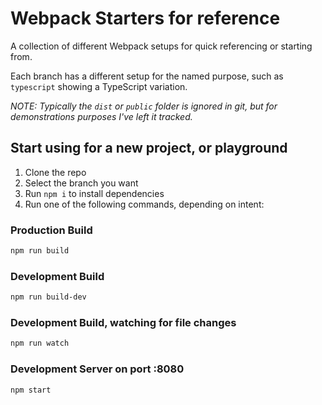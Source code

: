 # Webpack Starters for reference

A collection of different Webpack setups for quick referencing or starting from.

Each branch has a different setup for the named purpose, such as `typescript` showing a TypeScript variation.

_NOTE: Typically the `dist` or `public` folder is ignored in git, but for demonstrations purposes I've left it tracked._

## Start using for a new project, or playground

1. Clone the repo
2. Select the branch you want
3. Run `npm i` to install dependencies
4. Run one of the following commands, depending on intent:

### Production Build

```bash
npm run build
```

### Development Build

```bash
npm run build-dev
```

### Development Build, watching for file changes

```bash
npm run watch
```

### Development Server on port :8080

```bash
npm start
```

